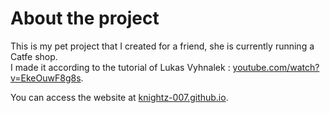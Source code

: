 # About the project

This is my pet project that I created for a friend, she is currently running a Catfe shop.
<br/>
I made it according to the tutorial of Lukas Vyhnalek : [youtube.com/watch?v=EkeOuwF8g8s](https://www.youtube.com/watch?v=EkeOuwF8g8s).

You can access the website at [knightz-007.github.io](https://knightz-007.github.io/).
